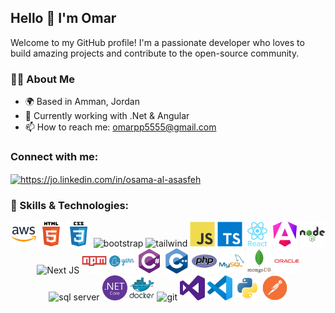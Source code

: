 ## Hello 👋 I'm Omar 

Welcome to my GitHub profile! I'm a passionate developer who loves to build amazing projects and contribute to the open-source community. 

### 🧑‍💻 About Me
- 🌍 Based in Amman, Jordan  
- 🔭 Currently working with .Net & Angular  
- 📫 How to reach me: [omarpp5555@gmail.com](mailto:omarpp5555@gmail.com)

<h3 align="left">Connect with me:</h3>
<p align="left">
<a href="https://linkedin.com/in/omar--jaber" target="blank"><img align="center" src="https://raw.githubusercontent.com/rahuldkjain/github-profile-readme-generator/master/src/images/icons/Social/linked-in-alt.svg" alt="https://jo.linkedin.com/in/osama-al-asasfeh" height="30" width="40" /></a>
</p>

### 🚀 Skills & Technologies:
<p align="center">
<img src="https://raw.githubusercontent.com/devicons/devicon/master/icons/amazonwebservices/amazonwebservices-original-wordmark.svg" alt="aws" width="40" height="40"/>
<img src="https://raw.githubusercontent.com/devicons/devicon/master/icons/html5/html5-original-wordmark.svg" alt="html5" width="40" height="40"/>
<img src="https://raw.githubusercontent.com/devicons/devicon/master/icons/css3/css3-original-wordmark.svg" alt="css3" width="40" height="40"/>
<img src="https://cdn.jsdelivr.net/gh/devicons/devicon/icons/bootstrap/bootstrap-original.svg" alt="bootstrap" width="40" height="40"/>
<img src="https://www.vectorlogo.zone/logos/tailwindcss/tailwindcss-icon.svg" alt="tailwind" width="40" height="40"/>
<img src="https://raw.githubusercontent.com/devicons/devicon/master/icons/javascript/javascript-original.svg" alt="javascript" width="40" height="40"/>
<img src="https://raw.githubusercontent.com/devicons/devicon/master/icons/typescript/typescript-original.svg" alt="typescript" width="40" height="40"/>
<img src="https://raw.githubusercontent.com/devicons/devicon/master/icons/react/react-original-wordmark.svg" alt="react" width="40" height="40"/>
  <img src="https://raw.githubusercontent.com/devicons/devicon/master/icons/angular/angular-original.svg" alt="angular" width="40" height="40"/>
<img src="https://raw.githubusercontent.com/devicons/devicon/master/icons/nodejs/nodejs-original-wordmark.svg" alt="nodejs" width="40" height="40"/>
<img src="https://cdn.jsdelivr.net/gh/devicons/devicon@latest/icons/nextjs/nextjs-original.svg" alt="Next JS" width="40" height="40" />
<img src="https://raw.githubusercontent.com/devicons/devicon/master/icons/npm/npm-original-wordmark.svg" alt="npm" width="40" height="40"/>
<img src="https://raw.githubusercontent.com/devicons/devicon/master/icons/yarn/yarn-original-wordmark.svg" alt="Yarn" width="40" height="40"/>
<img src="https://raw.githubusercontent.com/devicons/devicon/master/icons/csharp/csharp-original.svg" alt="csharp" width="40" height="40"/>
<img src="https://raw.githubusercontent.com/devicons/devicon/master/icons/cplusplus/cplusplus-original.svg" alt="cplusplus" width="40" height="40"/>
<img src="https://raw.githubusercontent.com/devicons/devicon/master/icons/php/php-original.svg" alt="php" width="40" height="40"/>
<img src="https://raw.githubusercontent.com/devicons/devicon/master/icons/mysql/mysql-original-wordmark.svg" alt="mysql" width="40" height="40"/>
<img src="https://raw.githubusercontent.com/devicons/devicon/master/icons/mongodb/mongodb-original-wordmark.svg" alt="mongodb" width="40" height="40"/>
<img src="https://raw.githubusercontent.com/devicons/devicon/master/icons/oracle/oracle-original.svg" alt="oracle" width="40" height="40"/>
<img src="https://www.svgrepo.com/show/303229/microsoft-sql-server-logo.svg" alt="sql server" width="40" height="40"/>
<img src="https://raw.githubusercontent.com/devicons/devicon/master/icons/dotnetcore/dotnetcore-original.svg" alt="dotnet core" width="40" height="40"/>
<img src="https://raw.githubusercontent.com/devicons/devicon/master/icons/docker/docker-original-wordmark.svg" alt="docker" width="40" height="40"/>
<img src="https://www.vectorlogo.zone/logos/git-scm/git-scm-icon.svg" alt="git" width="40" height="40"/>
  <img src="https://raw.githubusercontent.com/devicons/devicon/master/icons/visualstudio/visualstudio-plain.svg" alt="visual studio" width="40" height="40"/>
<img src="https://raw.githubusercontent.com/devicons/devicon/master/icons/vscode/vscode-original.svg" alt="visual studio code" width="40" height="40"/>
<img src="https://raw.githubusercontent.com/devicons/devicon/master/icons/python/python-original.svg" alt="python" width="40" height="40"/> 
<img src="https://raw.githubusercontent.com/devicons/devicon/master/icons/postman/postman-original.svg" alt="postman" width="40" height="40"/>
</p> 
<!-- <div align="center">
  <div>
    <img src="https://github-readme-stats.vercel.app/api/top-langs?username=omarHJ&show_icons=true&locale=en&layout=compact&theme=dark" alt="omarHJ's Top Languages" height="140" />
</div> -->
